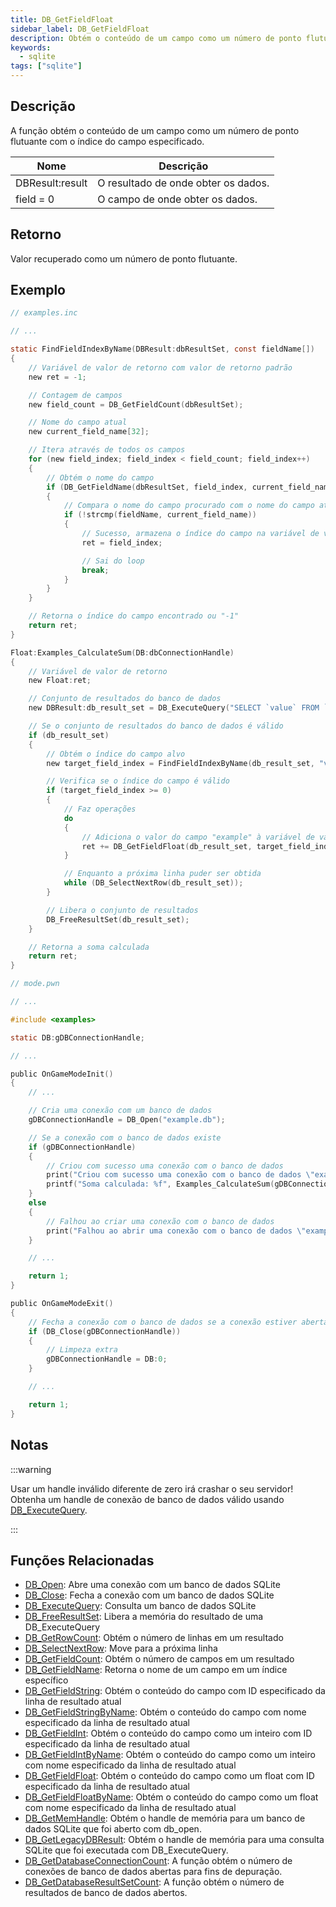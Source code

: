 ```yaml
---
title: DB_GetFieldFloat
sidebar_label: DB_GetFieldFloat
description: Obtém o conteúdo de um campo como um número de ponto flutuante com o índice do campo especificado.
keywords:
  - sqlite
tags: ["sqlite"]
---
```


## Descrição

A função obtém o conteúdo de um campo como um número de ponto flutuante com o índice do campo especificado.

| Nome            | Descrição                                |
| --------------- | ---------------------------------------- |
| DBResult:result | O resultado de onde obter os dados.     |
| field = 0       | O campo de onde obter os dados.         |

## Retorno

Valor recuperado como um número de ponto flutuante.

## Exemplo

```c
// examples.inc

// ...

static FindFieldIndexByName(DBResult:dbResultSet, const fieldName[])
{
    // Variável de valor de retorno com valor de retorno padrão
    new ret = -1;

    // Contagem de campos
    new field_count = DB_GetFieldCount(dbResultSet);

    // Nome do campo atual
    new current_field_name[32];

    // Itera através de todos os campos
    for (new field_index; field_index < field_count; field_index++)
    {
        // Obtém o nome do campo
        if (DB_GetFieldName(dbResultSet, field_index, current_field_name, sizeof current_field_name))
        {
            // Compara o nome do campo procurado com o nome do campo atual
            if (!strcmp(fieldName, current_field_name))
            {
                // Sucesso, armazena o índice do campo na variável de valor de retorno
                ret = field_index;

                // Sai do loop
                break;
            }
        }
    }

    // Retorna o índice do campo encontrado ou "-1"
    return ret;
}

Float:Examples_CalculateSum(DB:dbConnectionHandle)
{
    // Variável de valor de retorno
    new Float:ret;

    // Conjunto de resultados do banco de dados
    new DBResult:db_result_set = DB_ExecuteQuery("SELECT `value` FROM `examples`");

    // Se o conjunto de resultados do banco de dados é válido
    if (db_result_set)
    {
        // Obtém o índice do campo alvo
        new target_field_index = FindFieldIndexByName(db_result_set, "value");

        // Verifica se o índice do campo é válido
        if (target_field_index >= 0)
        {
            // Faz operações
            do
            {
                // Adiciona o valor do campo "example" à variável de valor de retorno
                ret += DB_GetFieldFloat(db_result_set, target_field_index);
            }

            // Enquanto a próxima linha puder ser obtida
            while (DB_SelectNextRow(db_result_set));
        }

        // Libera o conjunto de resultados
        DB_FreeResultSet(db_result_set);
    }

    // Retorna a soma calculada
    return ret;
}
```

```c
// mode.pwn

// ...

#include <examples>

static DB:gDBConnectionHandle;

// ...

public OnGameModeInit()
{
    // ...

    // Cria uma conexão com um banco de dados
    gDBConnectionHandle = DB_Open("example.db");

    // Se a conexão com o banco de dados existe
    if (gDBConnectionHandle)
    {
        // Criou com sucesso uma conexão com o banco de dados
        print("Criou com sucesso uma conexão com o banco de dados \"example.db\".");
        printf("Soma calculada: %f", Examples_CalculateSum(gDBConnectionHandle));
    }
    else
    {
        // Falhou ao criar uma conexão com o banco de dados
        print("Falhou ao abrir uma conexão com o banco de dados \"example.db\".");
    }

    // ...

    return 1;
}

public OnGameModeExit()
{
    // Fecha a conexão com o banco de dados se a conexão estiver aberta
    if (DB_Close(gDBConnectionHandle))
    {
        // Limpeza extra
        gDBConnectionHandle = DB:0;
    }

    // ...

    return 1;
}
```

## Notas

:::warning

Usar um handle inválido diferente de zero irá crashar o seu servidor! Obtenha um handle de conexão de banco de dados válido usando [DB_ExecuteQuery](DB_ExecuteQuery).

:::

## Funções Relacionadas

- [DB_Open](DB_Open): Abre uma conexão com um banco de dados SQLite
- [DB_Close](DB_Close): Fecha a conexão com um banco de dados SQLite
- [DB_ExecuteQuery](DB_ExecuteQuery): Consulta um banco de dados SQLite
- [DB_FreeResultSet](DB_FreeResultSet): Libera a memória do resultado de uma DB_ExecuteQuery
- [DB_GetRowCount](DB_GetRowCount): Obtém o número de linhas em um resultado
- [DB_SelectNextRow](DB_SelectNextRow): Move para a próxima linha
- [DB_GetFieldCount](DB_GetFieldCount): Obtém o número de campos em um resultado
- [DB_GetFieldName](DB_GetFieldName): Retorna o nome de um campo em um índice específico
- [DB_GetFieldString](DB_GetFieldString): Obtém o conteúdo do campo com ID especificado da linha de resultado atual
- [DB_GetFieldStringByName](DB_GetFieldStringByName): Obtém o conteúdo do campo com nome especificado da linha de resultado atual
- [DB_GetFieldInt](DB_GetFieldInt): Obtém o conteúdo do campo como um inteiro com ID especificado da linha de resultado atual
- [DB_GetFieldIntByName](DB_GetFieldIntByName): Obtém o conteúdo do campo como um inteiro com nome especificado da linha de resultado atual
- [DB_GetFieldFloat](DB_GetFieldFloat): Obtém o conteúdo do campo como um float com ID especificado da linha de resultado atual
- [DB_GetFieldFloatByName](DB_GetFieldFloatByName): Obtém o conteúdo do campo como um float com nome especificado da linha de resultado atual
- [DB_GetMemHandle](DB_GetMemHandle): Obtém o handle de memória para um banco de dados SQLite que foi aberto com db_open.
- [DB_GetLegacyDBResult](DB_GetLegacyDBResult): Obtém o handle de memória para uma consulta SQLite que foi executada com DB_ExecuteQuery.
- [DB_GetDatabaseConnectionCount](DB_GetDatabaseConnectionCount): A função obtém o número de conexões de banco de dados abertas para fins de depuração.
- [DB_GetDatabaseResultSetCount](DB_GetDatabaseResultSetCount): A função obtém o número de resultados de banco de dados abertos.